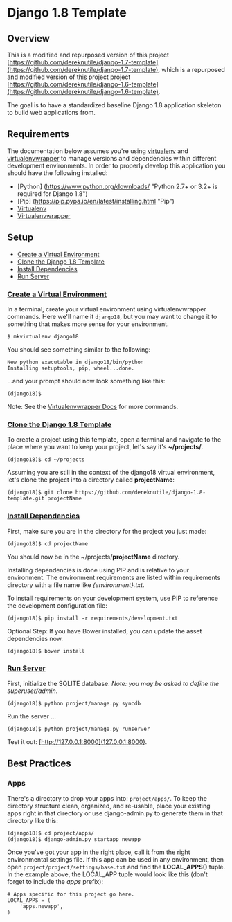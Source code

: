 # Django 1.8 Template

## Overview
This is a modified and repurposed version of this project [https://github.com/dereknutile/django-1.7-template](https://github.com/dereknutile/django-1.7-template), which is a repurposed and modified version of this project project [https://github.com/dereknutile/django-1.6-template](https://github.com/dereknutile/django-1.6-template).

The goal is to have a standardized baseline Django 1.8 application skeleton to build web applications from.

## Requirements
The documentation below assumes you're using [virtualenv](http://www.virtualenv.org/ "Virtualenv") and [virtualenvwrapper](http://virtualenvwrapper.readthedocs.org/ "Virtualenvwrapper") to manage versions and dependencies within different development environments.  In order to properly develop this application you should have the following installed:

* [Python] (https://www.python.org/downloads/ "Python 2.7+ or 3.2+ is required for Django 1.8")
* [Pip] (https://pip.pypa.io/en/latest/installing.html "Pip")
* [Virtualenv](http://www.virtualenv.org/ "Virtualenv")
* [Virtualenvwrapper](http://virtualenvwrapper.readthedocs.org/ "Virtualenvwrapper")

## Setup

* [Create a Virtual Environment](#create-virtualenv)
* [Clone the Django 1.8 Template](#clone-template)
* [Install Dependencies](#install-dependencies)
* [Run Server](#run-server)

### [Create a Virtual Environment](id:anchor-create-a-virtual-environment)

In a terminal, create your virtual environment using virtualenvwrapper commands.  Here we'll name it ```django18```, but you may want to change it to something that makes more sense for your environment.

    $ mkvirtualenv django18

You should see something similar to the following:

    New python executable in django18/bin/python
    Installing setuptools, pip, wheel...done.

…and your prompt should now look something like this:

    (django18)$

Note: See the [Virtualenvwrapper Docs](http://virtualenvwrapper.readthedocs.org/en/latest/command_ref.html "Virtualenvwrapper Docs") for more commands.

### [Clone the Django 1.8 Template](id:anchor-clone-the-template)

To create a project using this template, open a terminal and navigate to the place where you want to keep your project, let's say it's **~/projects/**.

    (django18)$ cd ~/projects

Assuming you are still in the context of the django18 virtual environment, let's clone the project into a directory called **projectName**:

    (django18)$ git clone https://github.com/dereknutile/django-1.8-template.git projectName

### [Install Dependencies](id:anchor-install-dependencies)

First, make sure you are in the directory for the project you just made:

    (django18)$ cd projectName

You should now be in the ~/projects/**projectName** directory.


Installing dependencies is done using PIP and is relative to your environment.  The environment requirements are listed within requirements directory with a file name like _{environment}.txt_.

To install requirements on your development system, use PIP to reference the development configuration file:

    (django18)$ pip install -r requirements/development.txt

Optional Step: If you have Bower installed, you can update the asset dependencies now.

    (django18)$ bower install


### [Run Server](id:anchor-run-server)

First, initialize the SQLITE database.  *Note: you may be asked to define the superuser/admin*.

    (django18)$ python project/manage.py syncdb

Run the server ...

    (django18)$ python project/manage.py runserver

Test it out: [http://127.0.0.1:8000](127.0.0.1:8000).

## Best Practices

### Apps
There's a directory to drop your apps into: ```project/apps/```.  To keep the directory structure clean, organized, and re-usable, place your existing apps right in that directory or use django-admin.py to generate them in that directory like this:

    (django18)$ cd project/apps/
    (django18)$ django-admin.py startapp newapp

Once you've got your app in the right place, call it from the right environmental settings file.  If this app can be used in any environment, then open ```project/project/settings/base.txt``` and find the **LOCAL_APPS()** tuple.  In the example above, the LOCAL_APP tuple would look like this (don't forget to include the *apps* prefix):

    # Apps specific for this project go here.
    LOCAL_APPS = (
        'apps.newapp',
    )
